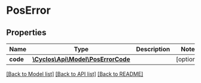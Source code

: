 # PosError

## Properties
Name | Type | Description | Notes
------------ | ------------- | ------------- | -------------
**code** | [**\Cyclos\Api\Model\PosErrorCode**](PosErrorCode.md) |  | [optional] 

[[Back to Model list]](../../README.md#documentation-for-models) [[Back to API list]](../../README.md#documentation-for-api-endpoints) [[Back to README]](../../README.md)

